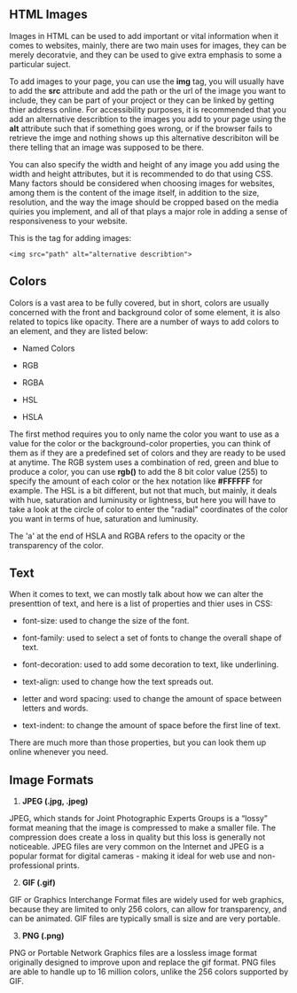 ## HTML Images 

Images in HTML can be used to add important or vital information when it comes to websites, mainly, there are two main uses for images, they can be merely decoratvie, and they can be used to give extra emphasis to some a particular suject.

To add images to your page, you can use the **img** tag, you will usually have to add the **src** attribute and add the path or the url of the image you want to include, they can be part of your project or they can be linked by getting thier address online. For accessibility purposes, it is recommended that you add an alternative describtion to the images you add to your page using the **alt** attribute such that if something goes wrong, or if the browser fails to retrieve the imge and nothing shows up this alternative describiton will be there telling that an image was supposed to be there.

You can also specify the width and height of any image you add using the width and height attributes, but it is recommended to do that using CSS. Many factors should be considered when choosing images for websites, among them is the content of the image itself, in addition to the size, resolution, and the way the image should be cropped based on the media quiries you implement, and all of that plays a major role in adding a sense of responsiveness to your website.

This is the tag for adding images:

`<img src="path" alt="alternative describtion">`

## Colors

Colors is a vast area to be fully covered, but in short, colors are usually concerned with the front and background color of some element, it is also related to topics like opacity. There are a number of ways to add colors to an element, and they are listed below:

* Named Colors

* RGB

* RGBA

* HSL

* HSLA

The first method requires you to only name the color you want to use as a value for the color or the background-color properties, you can think of them as if they are a predefined set of colors and they are ready to be used at anytime. The RGB system uses a combination of red, green and blue to produce a color, you can use **rgb()** to add the 8 bit color value (255) to specify the amount of each color or the hex notation like **#FFFFFF** for example. The HSL is a bit different, but not that much, but mainly, it deals with hue, saturation and luminusity or lightness, but here you will have to take a look at the circle of color to enter the "radial" coordinates of the color you want in terms of hue, saturation and luminusity.

The 'a' at the end of HSLA and RGBA refers to the opacity or the transparency of the color.

## Text

When it comes to text, we can mostly talk about how we can alter the presenttion of text, and here is a list of properties and thier uses in CSS:

* font-size: used to change the size of the font.

* font-family: used to select a set of fonts to change the overall shape of text.

* font-decoration: used to add some decoration to text, like underlining.

* text-align: used to change how the text spreads out.

* letter and word spacing: used to change the amount of space between letters and words.

* text-indent: to change the amount of space before the first line of text.

There are much more than those properties, but you can look them up online whenever you need.

## Image Formats

1. **JPEG (.jpg, .jpeg)**

JPEG, which stands for Joint Photographic Experts Groups is a “lossy” format meaning that the image is compressed to make a smaller file. The compression does create a loss in quality but this loss is generally not noticeable. JPEG files are very common on the Internet and JPEG is a popular format for digital cameras - making it ideal for web use and non-professional prints.

2. **GIF (.gif)**

GIF or Graphics Interchange Format files are widely used for web graphics, because they are limited to only 256 colors, can allow for transparency, and can be animated. GIF files are typically small is size and are very portable. 

3. **PNG (.png)**

PNG or Portable Network Graphics files are a lossless image format originally designed to improve upon and replace the gif format. PNG files are able to handle up to 16 million colors, unlike the 256 colors supported by GIF.
